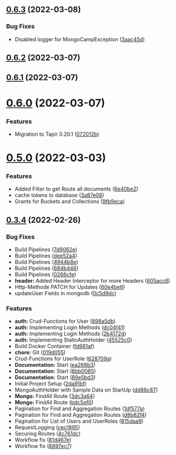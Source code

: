 <a name="0.6.3"></a>
## [0.6.3](https://github.com/QuadStingray/mongocamp/compare/v0.6.2...v0.6.3) (2022-03-08)


### Bug Fixes

* Disabled logger for MongoCampException ([3aac45d](https://github.com/QuadStingray/mongocamp/commit/3aac45d))



<a name="0.6.2"></a>
## [0.6.2](https://github.com/QuadStingray/mongocamp/compare/v0.6.1...v0.6.2) (2022-03-07)



<a name="0.6.1"></a>
## [0.6.1](https://github.com/QuadStingray/mongocamp/compare/v0.6.0...v0.6.1) (2022-03-07)



<a name="0.6.0"></a>
# [0.6.0](https://github.com/QuadStingray/mongocamp/compare/v0.5.0...v0.6.0) (2022-03-07)


### Features

* Migration to Tapir 0.20.1 ([072012b](https://github.com/QuadStingray/mongocamp/commit/072012b))



<a name="0.5.0"></a>
# [0.5.0](https://github.com/QuadStingray/mongocamp/compare/v0.3.4...v0.5.0) (2022-03-03)


### Features

* Added Filter to get Route all documents ([6e40be2](https://github.com/QuadStingray/mongocamp/commit/6e40be2))
* cache tokens to database ([3a87e08](https://github.com/QuadStingray/mongocamp/commit/3a87e08))
* Grants for Buckets and Collections ([9fb9eca](https://github.com/QuadStingray/mongocamp/commit/9fb9eca))



<a name="0.3.4"></a>
## [0.3.4](https://github.com/QuadStingray/mongocamp/compare/2da91bf...v0.3.4) (2022-02-26)


### Bug Fixes

* Build Pipelines ([7d9062e](https://github.com/QuadStingray/mongocamp/commit/7d9062e))
* Build Pipelines ([dee52a4](https://github.com/QuadStingray/mongocamp/commit/dee52a4))
* Build Pipelines ([4944b8e](https://github.com/QuadStingray/mongocamp/commit/4944b8e))
* Build Pipelines ([684b446](https://github.com/QuadStingray/mongocamp/commit/684b446))
* Build Pipelines ([0266cfe](https://github.com/QuadStingray/mongocamp/commit/0266cfe))
* **header:** Added Header Interceptor for more Headers ([605acc6](https://github.com/QuadStingray/mongocamp/commit/605acc6))
* Http-Methode PATCH for Updates ([60e4be6](https://github.com/QuadStingray/mongocamp/commit/60e4be6))
* updateUser Fields in mongodb ([0c5d9dc](https://github.com/QuadStingray/mongocamp/commit/0c5d9dc))


### Features

* **auth:** Crud-Functions for User ([898a5db](https://github.com/QuadStingray/mongocamp/commit/898a5db))
* **auth:** Implementing Login Methods ([dc04f41](https://github.com/QuadStingray/mongocamp/commit/dc04f41))
* **auth:** Implementing Login Methods ([2b4172d](https://github.com/QuadStingray/mongocamp/commit/2b4172d))
* **auth:** Implementing StaticAuthHolder ([45525c0](https://github.com/QuadStingray/mongocamp/commit/45525c0))
* Build Docker Container ([fd681af](https://github.com/QuadStingray/mongocamp/commit/fd681af))
* **chore:** Git ([019d055](https://github.com/QuadStingray/mongocamp/commit/019d055))
* Crud-Functions for UserRole ([628709a](https://github.com/QuadStingray/mongocamp/commit/628709a))
* **Documentation:** Start ([ea268b3](https://github.com/QuadStingray/mongocamp/commit/ea268b3))
* **Documentation:** Start ([8bb0085](https://github.com/QuadStingray/mongocamp/commit/8bb0085))
* **Documentation:** Start ([89e5bd3](https://github.com/QuadStingray/mongocamp/commit/89e5bd3))
* Initial Project Setup ([2da91bf](https://github.com/QuadStingray/mongocamp/commit/2da91bf))
* MongoAuthHolder with Sample Data on StartUp ([dd86c87](https://github.com/QuadStingray/mongocamp/commit/dd86c87))
* **Mongo:** FindAll Route ([3dc3a64](https://github.com/QuadStingray/mongocamp/commit/3dc3a64))
* **Mongo:** FindAll Route ([bdc5ef0](https://github.com/QuadStingray/mongocamp/commit/bdc5ef0))
* Pagination for Find and Aggregation Routes ([1df577a](https://github.com/QuadStingray/mongocamp/commit/1df577a))
* Pagination for Find and Aggregation Routes ([d8b82f4](https://github.com/QuadStingray/mongocamp/commit/d8b82f4))
* Pagination for List of Users and UserRoles ([815daa9](https://github.com/QuadStingray/mongocamp/commit/815daa9))
* RequestLogging ([cec1895](https://github.com/QuadStingray/mongocamp/commit/cec1895))
* Securing Routes ([4c761dc](https://github.com/QuadStingray/mongocamp/commit/4c761dc))
* Workflow fix ([81d467e](https://github.com/QuadStingray/mongocamp/commit/81d467e))
* Workflow fix ([6897ec7](https://github.com/QuadStingray/mongocamp/commit/6897ec7))



